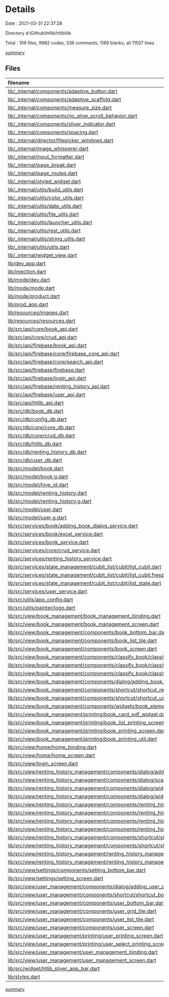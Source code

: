 # Details

Date : 2021-03-31 22:37:28

Directory d:\Github\htlib\htlib\lib

Total : 109 files,  9982 codes, 336 comments, 1189 blanks, all 11507 lines

[summary](results.md)

## Files
| filename                                                                                                                                                                                                    | language | code | comment | blank | total |
| :---------------------------------------------------------------------------------------------------------------------------------------------------------------------------------------------------------- | :------- | ---: | ------: | ----: | ----: |
| [lib/_internal/components/adaptive_button.dart](/lib/_internal/components/adaptive_button.dart)                                                                                                             | Dart     |  113 |       0 |    12 |   125 |
| [lib/_internal/components/adaptive_scaffold.dart](/lib/_internal/components/adaptive_scaffold.dart)                                                                                                         | Dart     |  172 |       7 |    10 |   189 |
| [lib/_internal/components/measure_size.dart](/lib/_internal/components/measure_size.dart)                                                                                                                   | Dart     |   30 |       0 |    10 |    40 |
| [lib/_internal/components/no_glow_scroll_behavior.dart](/lib/_internal/components/no_glow_scroll_behavior.dart)                                                                                             | Dart     |    8 |       0 |     2 |    10 |
| [lib/_internal/components/sliver_indicator.dart](/lib/_internal/components/sliver_indicator.dart)                                                                                                           | Dart     |   19 |       0 |     3 |    22 |
| [lib/_internal/components/spacing.dart](/lib/_internal/components/spacing.dart)                                                                                                                             | Dart     |   20 |       0 |    10 |    30 |
| [lib/_internal/director/filepicker_windows.dart](/lib/_internal/director/filepicker_windows.dart)                                                                                                           | Dart     |   75 |     125 |    69 |   269 |
| [lib/_internal/image_whisperer.dart](/lib/_internal/image_whisperer.dart)                                                                                                                                   | Dart     |  292 |      14 |    43 |   349 |
| [lib/_internal/input_formatter.dart](/lib/_internal/input_formatter.dart)                                                                                                                                   | Dart     |   33 |       1 |     6 |    40 |
| [lib/_internal/page_break.dart](/lib/_internal/page_break.dart)                                                                                                                                             | Dart     |   18 |       0 |     7 |    25 |
| [lib/_internal/page_routes.dart](/lib/_internal/page_routes.dart)                                                                                                                                           | Dart     |   78 |       0 |     8 |    86 |
| [lib/_internal/styled_widget.dart](/lib/_internal/styled_widget.dart)                                                                                                                                       | Dart     |   88 |       0 |     7 |    95 |
| [lib/_internal/utils/build_utils.dart](/lib/_internal/utils/build_utils.dart)                                                                                                                               | Dart     |   63 |       0 |    11 |    74 |
| [lib/_internal/utils/color_utils.dart](/lib/_internal/utils/color_utils.dart)                                                                                                                               | Dart     |   29 |       1 |     7 |    37 |
| [lib/_internal/utils/date_utils.dart](/lib/_internal/utils/date_utils.dart)                                                                                                                                 | Dart     |    4 |       0 |     2 |     6 |
| [lib/_internal/utils/file_utils.dart](/lib/_internal/utils/file_utils.dart)                                                                                                                                 | Dart     |   20 |      85 |     4 |   109 |
| [lib/_internal/utils/launcher_utils.dart](/lib/_internal/utils/launcher_utils.dart)                                                                                                                         | Dart     |    5 |       0 |     2 |     7 |
| [lib/_internal/utils/rest_utils.dart](/lib/_internal/utils/rest_utils.dart)                                                                                                                                 | Dart     |   12 |       0 |     1 |    13 |
| [lib/_internal/utils/string_utils.dart](/lib/_internal/utils/string_utils.dart)                                                                                                                             | Dart     |   77 |       1 |    17 |    95 |
| [lib/_internal/utils/utils.dart](/lib/_internal/utils/utils.dart)                                                                                                                                           | Dart     |   59 |       0 |     9 |    68 |
| [lib/_internal/widget_view.dart](/lib/_internal/widget_view.dart)                                                                                                                                           | Dart     |   11 |       0 |     6 |    17 |
| [lib/dev_app.dart](/lib/dev_app.dart)                                                                                                                                                                       | Dart     |  122 |       0 |     9 |   131 |
| [lib/injection.dart](/lib/injection.dart)                                                                                                                                                                   | Dart     |   26 |       0 |     7 |    33 |
| [lib/mode/dev.dart](/lib/mode/dev.dart)                                                                                                                                                                     | Dart     |   11 |       0 |     6 |    17 |
| [lib/mode/mode.dart](/lib/mode/mode.dart)                                                                                                                                                                   | Dart     |    1 |       0 |     1 |     2 |
| [lib/mode/product.dart](/lib/mode/product.dart)                                                                                                                                                             | Dart     |   11 |       0 |     6 |    17 |
| [lib/prod_app.dart](/lib/prod_app.dart)                                                                                                                                                                     | Dart     |  143 |       0 |     9 |   152 |
| [lib/resources/images.dart](/lib/resources/images.dart)                                                                                                                                                     | Dart     |    5 |       0 |     3 |     8 |
| [lib/resources/resources.dart](/lib/resources/resources.dart)                                                                                                                                               | Dart     |    1 |       0 |     1 |     2 |
| [lib/src/api/core/book_api.dart](/lib/src/api/core/book_api.dart)                                                                                                                                           | Dart     |    1 |       0 |     1 |     2 |
| [lib/src/api/core/crud_api.dart](/lib/src/api/core/crud_api.dart)                                                                                                                                           | Dart     |   11 |       0 |     7 |    18 |
| [lib/src/api/firebase/book_api.dart](/lib/src/api/firebase/book_api.dart)                                                                                                                                   | Dart     |  107 |       0 |    19 |   126 |
| [lib/src/api/firebase/core/firebase_core_api.dart](/lib/src/api/firebase/core/firebase_core_api.dart)                                                                                                       | Dart     |   41 |       0 |     6 |    47 |
| [lib/src/api/firebase/core/search_api.dart](/lib/src/api/firebase/core/search_api.dart)                                                                                                                     | Dart     |    6 |       0 |     4 |    10 |
| [lib/src/api/firebase/firebase.dart](/lib/src/api/firebase/firebase.dart)                                                                                                                                   | Dart     |    4 |       0 |     1 |     5 |
| [lib/src/api/firebase/login_api.dart](/lib/src/api/firebase/login_api.dart)                                                                                                                                 | Dart     |   15 |       0 |     3 |    18 |
| [lib/src/api/firebase/renting_history_api.dart](/lib/src/api/firebase/renting_history_api.dart)                                                                                                             | Dart     |   78 |       1 |    16 |    95 |
| [lib/src/api/firebase/user_api.dart](/lib/src/api/firebase/user_api.dart)                                                                                                                                   | Dart     |  154 |       0 |    23 |   177 |
| [lib/src/api/htlib_api.dart](/lib/src/api/htlib_api.dart)                                                                                                                                                   | Dart     |    7 |       0 |     2 |     9 |
| [lib/src/db/book_db.dart](/lib/src/db/book_db.dart)                                                                                                                                                         | Dart     |   34 |       0 |    11 |    45 |
| [lib/src/db/config_db.dart](/lib/src/db/config_db.dart)                                                                                                                                                     | Dart     |   15 |       0 |     6 |    21 |
| [lib/src/db/core/core_db.dart](/lib/src/db/core/core_db.dart)                                                                                                                                               | Dart     |   19 |       0 |     8 |    27 |
| [lib/src/db/core/crud_db.dart](/lib/src/db/core/crud_db.dart)                                                                                                                                               | Dart     |    8 |       0 |     6 |    14 |
| [lib/src/db/htlib_db.dart](/lib/src/db/htlib_db.dart)                                                                                                                                                       | Dart     |   53 |       0 |    10 |    63 |
| [lib/src/db/renting_history_db.dart](/lib/src/db/renting_history_db.dart)                                                                                                                                   | Dart     |   38 |       0 |    10 |    48 |
| [lib/src/db/user_db.dart](/lib/src/db/user_db.dart)                                                                                                                                                         | Dart     |   32 |       0 |     9 |    41 |
| [lib/src/model/book.dart](/lib/src/model/book.dart)                                                                                                                                                         | Dart     |  105 |       0 |    24 |   129 |
| [lib/src/model/book.g.dart](/lib/src/model/book.g.dart)                                                                                                                                                     | Dart     |   51 |       4 |     8 |    63 |
| [lib/src/model/hive_id.dart](/lib/src/model/hive_id.dart)                                                                                                                                                   | Dart     |    5 |       0 |     1 |     6 |
| [lib/src/model/renting_history.dart](/lib/src/model/renting_history.dart)                                                                                                                                   | Dart     |  118 |       0 |    16 |   134 |
| [lib/src/model/renting_history.g.dart](/lib/src/model/renting_history.g.dart)                                                                                                                               | Dart     |   48 |       4 |     8 |    60 |
| [lib/src/model/user.dart](/lib/src/model/user.dart)                                                                                                                                                         | Dart     |  119 |       0 |    20 |   139 |
| [lib/src/model/user.g.dart](/lib/src/model/user.g.dart)                                                                                                                                                     | Dart     |   54 |       4 |     8 |    66 |
| [lib/src/services/book/adding_book_dialog_service.dart](/lib/src/services/book/adding_book_dialog_service.dart)                                                                                             | Dart     |   13 |       0 |     2 |    15 |
| [lib/src/services/book/excel_service.dart](/lib/src/services/book/excel_service.dart)                                                                                                                       | Dart     |   61 |       5 |    12 |    78 |
| [lib/src/services/book_service.dart](/lib/src/services/book_service.dart)                                                                                                                                   | Dart     |  131 |       0 |    28 |   159 |
| [lib/src/services/core/crud_service.dart](/lib/src/services/core/crud_service.dart)                                                                                                                         | Dart     |   12 |       0 |     8 |    20 |
| [lib/src/services/renting_history_service.dart](/lib/src/services/renting_history_service.dart)                                                                                                             | Dart     |  150 |       5 |    29 |   184 |
| [lib/src/services/state_management/cubit_list/cubit/list_cubit.dart](/lib/src/services/state_management/cubit_list/cubit/list_cubit.dart)                                                                   | Dart     |   37 |       0 |     9 |    46 |
| [lib/src/services/state_management/cubit_list/cubit/list_cubit.freezed.dart](/lib/src/services/state_management/cubit_list/cubit/list_cubit.freezed.dart)                                                   | Dart     |  304 |      24 |    53 |   381 |
| [lib/src/services/state_management/cubit_list/cubit/list_state.dart](/lib/src/services/state_management/cubit_list/cubit/list_state.dart)                                                                   | Dart     |    7 |       0 |     2 |     9 |
| [lib/src/services/user_service.dart](/lib/src/services/user_service.dart)                                                                                                                                   | Dart     |  143 |       9 |    29 |   181 |
| [lib/src/utils/app_config.dart](/lib/src/utils/app_config.dart)                                                                                                                                             | Dart     |   18 |       0 |     2 |    20 |
| [lib/src/utils/painter/logo.dart](/lib/src/utils/painter/logo.dart)                                                                                                                                         | Dart     |  456 |       0 |    41 |   497 |
| [lib/src/view/book_management/book_management_binding.dart](/lib/src/view/book_management/book_management_binding.dart)                                                                                     | Dart     |   43 |       0 |    10 |    53 |
| [lib/src/view/book_management/book_management_screen.dart](/lib/src/view/book_management/book_management_screen.dart)                                                                                       | Dart     |  222 |       0 |    15 |   237 |
| [lib/src/view/book_management/components/book_bottom_bar.dart](/lib/src/view/book_management/components/book_bottom_bar.dart)                                                                               | Dart     |   98 |       0 |     5 |   103 |
| [lib/src/view/book_management/components/book_list_tile.dart](/lib/src/view/book_management/components/book_list_tile.dart)                                                                                 | Dart     |  117 |       0 |    11 |   128 |
| [lib/src/view/book_management/components/book_screen.dart](/lib/src/view/book_management/components/book_screen.dart)                                                                                       | Dart     |  262 |       1 |     8 |   271 |
| [lib/src/view/book_management/components/classify_book/classify_book_more_info_screen.dart](/lib/src/view/book_management/components/classify_book/classify_book_more_info_screen.dart)                     | Dart     |   91 |       0 |     7 |    98 |
| [lib/src/view/book_management/components/classify_book/classify_book_screen.dart](/lib/src/view/book_management/components/classify_book/classify_book_screen.dart)                                         | Dart     |   57 |       0 |     6 |    63 |
| [lib/src/view/book_management/components/classify_book/classify_book_tile.dart](/lib/src/view/book_management/components/classify_book/classify_book_tile.dart)                                             | Dart     |   78 |       0 |     4 |    82 |
| [lib/src/view/book_management/components/dialog/adding_book_dialog.dart](/lib/src/view/book_management/components/dialog/adding_book_dialog.dart)                                                           | Dart     |  480 |       4 |    22 |   506 |
| [lib/src/view/book_management/components/shortcut/shortcut_renting_history_book_page.dart](/lib/src/view/book_management/components/shortcut/shortcut_renting_history_book_page.dart)                       | Dart     |   28 |       0 |     5 |    33 |
| [lib/src/view/book_management/components/shortcut/shortcut_user_book_page.dart](/lib/src/view/book_management/components/shortcut/shortcut_user_book_page.dart)                                             | Dart     |   28 |       0 |     5 |    33 |
| [lib/src/view/book_management/components/widgets/book_element_tile.dart](/lib/src/view/book_management/components/widgets/book_element_tile.dart)                                                           | Dart     |   95 |       0 |     7 |   102 |
| [lib/src/view/book_management/printing/book_card_pdf_widget.dart](/lib/src/view/book_management/printing/book_card_pdf_widget.dart)                                                                         | Dart     |   53 |       0 |     4 |    57 |
| [lib/src/view/book_management/printing/book_list_printing_screen.dart](/lib/src/view/book_management/printing/book_list_printing_screen.dart)                                                               | Dart     |   65 |       0 |    11 |    76 |
| [lib/src/view/book_management/printing/book_printing_screen.dart](/lib/src/view/book_management/printing/book_printing_screen.dart)                                                                         | Dart     |   62 |       0 |    12 |    74 |
| [lib/src/view/book_management/printing/book_printing_util.dart](/lib/src/view/book_management/printing/book_printing_util.dart)                                                                             | Dart     |   13 |       0 |     3 |    16 |
| [lib/src/view/home/home_binding.dart](/lib/src/view/home/home_binding.dart)                                                                                                                                 | Dart     |    3 |       0 |     3 |     6 |
| [lib/src/view/home/home_screen.dart](/lib/src/view/home/home_screen.dart)                                                                                                                                   | Dart     |  141 |       0 |     7 |   148 |
| [lib/src/view/login_screen.dart](/lib/src/view/login_screen.dart)                                                                                                                                           | Dart     |  153 |       0 |     6 |   159 |
| [lib/src/view/renting_history_management/components/dialog/adding_renting_history_dialog.dart](/lib/src/view/renting_history_management/components/dialog/adding_renting_history_dialog.dart)               | Dart     |  466 |       1 |    38 |   505 |
| [lib/src/view/renting_history_management/components/dialog/scanner_screen.dart](/lib/src/view/renting_history_management/components/dialog/scanner_screen.dart)                                             | Dart     |   79 |       0 |     3 |    82 |
| [lib/src/view/renting_history_management/components/dialog/widgets/date_picker_widget.dart](/lib/src/view/renting_history_management/components/dialog/widgets/date_picker_widget.dart)                     | Dart     |   58 |       0 |     6 |    64 |
| [lib/src/view/renting_history_management/components/dialog/widgets/user_field.dart](/lib/src/view/renting_history_management/components/dialog/widgets/user_field.dart)                                     | Dart     |  204 |       0 |     8 |   212 |
| [lib/src/view/renting_history_management/components/renting_history_bottom_bar.dart](/lib/src/view/renting_history_management/components/renting_history_bottom_bar.dart)                                   | Dart     |   35 |       0 |     5 |    40 |
| [lib/src/view/renting_history_management/components/renting_history_grid_tile.dart](/lib/src/view/renting_history_management/components/renting_history_grid_tile.dart)                                     | Dart     |  261 |       0 |    17 |   278 |
| [lib/src/view/renting_history_management/components/renting_history_list_tile.dart](/lib/src/view/renting_history_management/components/renting_history_list_tile.dart)                                     | Dart     |  114 |       0 |     7 |   121 |
| [lib/src/view/renting_history_management/components/renting_history_screen.dart](/lib/src/view/renting_history_management/components/renting_history_screen.dart)                                           | Dart     |  255 |       0 |    10 |   265 |
| [lib/src/view/renting_history_management/components/shortcut/shortcut_book_renting_history_page.dart](/lib/src/view/renting_history_management/components/shortcut/shortcut_book_renting_history_page.dart) | Dart     |   33 |       0 |     6 |    39 |
| [lib/src/view/renting_history_management/components/shortcut/shortcut_user_renting_history_page.dart](/lib/src/view/renting_history_management/components/shortcut/shortcut_user_renting_history_page.dart) | Dart     |   33 |       0 |     5 |    38 |
| [lib/src/view/renting_history_management/renting_history_management_binding.dart](/lib/src/view/renting_history_management/renting_history_management_binding.dart)                                         | Dart     |    2 |       0 |     2 |     4 |
| [lib/src/view/renting_history_management/renting_history_management_screen.dart](/lib/src/view/renting_history_management/renting_history_management_screen.dart)                                           | Dart     |  208 |       0 |    19 |   227 |
| [lib/src/view/settings/components/setting_bottom_bar.dart](/lib/src/view/settings/components/setting_bottom_bar.dart)                                                                                       | Dart     |   34 |       0 |     5 |    39 |
| [lib/src/view/settings/setting_screen.dart](/lib/src/view/settings/setting_screen.dart)                                                                                                                     | Dart     |  186 |       0 |     7 |   193 |
| [lib/src/view/user_management/components/dialog/adding_user_dialog.dart](/lib/src/view/user_management/components/dialog/adding_user_dialog.dart)                                                           | Dart     |  428 |       2 |    19 |   449 |
| [lib/src/view/user_management/components/shortcut/shortcut_book_user_page.dart](/lib/src/view/user_management/components/shortcut/shortcut_book_user_page.dart)                                             | Dart     |   30 |       0 |     5 |    35 |
| [lib/src/view/user_management/components/user_bottom_bar.dart](/lib/src/view/user_management/components/user_bottom_bar.dart)                                                                               | Dart     |   98 |       0 |     5 |   103 |
| [lib/src/view/user_management/components/user_grid_tile.dart](/lib/src/view/user_management/components/user_grid_tile.dart)                                                                                 | Dart     |  122 |       0 |     5 |   127 |
| [lib/src/view/user_management/components/user_list_tile.dart](/lib/src/view/user_management/components/user_list_tile.dart)                                                                                 | Dart     |   83 |       0 |     6 |    89 |
| [lib/src/view/user_management/components/user_screen.dart](/lib/src/view/user_management/components/user_screen.dart)                                                                                       | Dart     |  342 |       0 |    12 |   354 |
| [lib/src/view/user_management/printing/user_printing_screen.dart](/lib/src/view/user_management/printing/user_printing_screen.dart)                                                                         | Dart     |  210 |      30 |    13 |   253 |
| [lib/src/view/user_management/printing/user_select_printing_screen.dart](/lib/src/view/user_management/printing/user_select_printing_screen.dart)                                                           | Dart     |  105 |       3 |     6 |   114 |
| [lib/src/view/user_management/user_management_binding.dart](/lib/src/view/user_management/user_management_binding.dart)                                                                                     | Dart     |   44 |       0 |    11 |    55 |
| [lib/src/view/user_management/user_management_screen.dart](/lib/src/view/user_management/user_management_screen.dart)                                                                                       | Dart     |  241 |       0 |    14 |   255 |
| [lib/src/widget/htlib_sliver_app_bar.dart](/lib/src/widget/htlib_sliver_app_bar.dart)                                                                                                                       | Dart     |   81 |       0 |     4 |    85 |
| [lib/styles.dart](/lib/styles.dart)                                                                                                                                                                         | Dart     |  140 |       5 |    70 |   215 |

[summary](results.md)